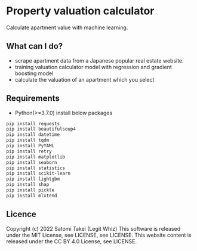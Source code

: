 # Property valuation calculator
Calculate apartment value with machine learning.

## What can I do?
- scrape apartment data from a Japanese popular real estate website.
- training valuation calculator model with regression and gradient boosting model
- calculate the valuation of an apartment which you select

## Requirements
- Python(>=3.7.0)
install below packages
```sh:install_packages.sh
pip install requests
pip install beautifulsoup4
pip install datetime
pip install tqdm
pip install PyYAML
pip install retry
pip install matplotlib
pip install seaborn
pip install statistics
pip install scikit-learn
pip install lightgbm
pip install shap
pip install pickle
pip install mlxtend
```

## Licence
Copyright (c) 2022 Satomi Takei (Legit Whiz)
This software is released under the MIT License, see LICENSE, see LICENSE.
This website content is released under the CC BY 4.0 License, see LICENSE.